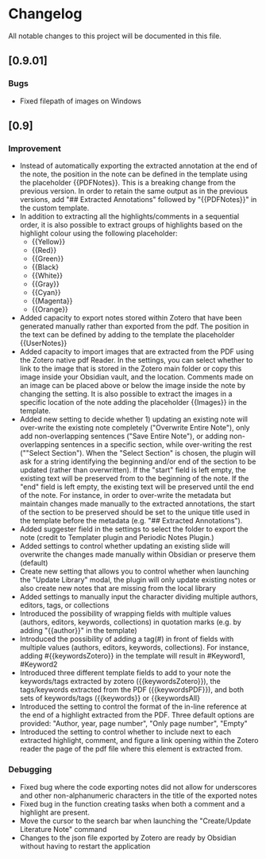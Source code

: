 # Changelog

All notable changes to this project will be documented in this file.  

## [0.9.01]
### Bugs
- Fixed filepath of images on Windows  

## [0.9] 

### Improvement
- Instead of automatically exporting the extracted annotation at the end of the note, the position in the note can be defined in the template using the placeholder {{PDFNotes}}. This is a breaking change from the previous version. In order to retain the same output as in the previous versions, add "## Extracted Annotations" followed by "{{PDFNotes}}" in the custom template.
- In addition to extracting all the highlights/comments in a sequential order, it is also possible to extract groups of highlights based on the highlight colour using the following placeholder:
    - {{Yellow}}
    - {{Red}}
    - {{Green}}
    - {{Black}
    - {{White}}
    - {{Gray}}
    - {{Cyan}}
    - {{Magenta}}
    - {{Orange}}
- Added capacity to export notes stored within Zotero that have been generated manually rather than exported from the pdf. The position in the text can be defined by adding to the template the placeholder {{UserNotes}}
- Added capacity to import images that are extracted from the PDF using the Zotero native pdf Reader. In the settings, you can select whether to link to the image that is stored in the Zotero main folder or copy this image inside your Obsidian vault, and the location. Comments made on an image can be placed above or below the image inside the note by changing the setting. It is also possible to extract the images in a specific location of the note adding the placeholder {{Images}} in the template.
- Added new setting to decide whether 1) updating an existing note will over-write the existing note completely ("Overwrite Entire Note"), only add non-overlapping sentences ("Save Entire Note"), or adding non-overlapping sentences in a specific section, while over-writing the rest (""Select Section"). When the "Select Section" is chosen, the plugin will ask for a string identifying the beginning and/or end of the section to be updated (rather than overwritten). 
If the "start" field is left empty, the existing text will be preserved from to the beginning of the note. If the "end" field is left empty, the existing text will be preserved until  the end of the note. For instance, in order to over-write the metadata but maintain changes made manually to the extracted annotations, the start of the section to be preserved should be set to the unique title used in the template before the metadata (e.g. "## Extracted Annotations").
- Added suggester field in the settings to select the folder to export the note (credit to Templater plugin and Periodic Notes Plugin.)
- Added settings to control whether updating an existing slide will overwrite the changes made manually within Obsidian or preserve them (default)
- Create new setting that allows you to control whether when launching the "Update Library" modal, the plugin will only update existing notes or also create new notes that are missing from the local library
- Added settings to manually input the character dividing multiple authors, editors, tags, or collections
- Introduced the possibility of wrapping fields with multiple values (authors, editors, keywords, collections) in quotation marks (e.g. by adding "{{author}}" in the template)
- Introduced the possibility of adding a tag(#) in front of  fields with multiple values (authors, editors, keywords, collections). For instance,  adding #{{keywordsZotero}} in the template will result in #Keyword1, #Keyword2
- Introduced three different template fields to add to your note the keywords/tags extracted by zotero ({{keywordsZotero}}), the tags/keywords extracted from the PDF ({{keywordsPDF}}), and both sets of keywords/tags ({{keywords}} or {{keywordsAll}
- Introduced the setting to control the format of the in-line reference at the end of a highlight extracted from the PDF. Three default options are provided: "Author, year, page number", "Only page number", "Empty"
- Introduced the setting to control whether to include next to each extracted highlight, comment, and figure a link opening within the Zotero reader the page of the pdf file where this element is extracted from.

 

### Debugging
- Fixed bug where the code exporting notes did not allow for underscores and other non-alphanumeric characters in the title of the exported notes
- Fixed bug in the function creating tasks when both a comment and a highlight are present.
- Move the cursor to the search bar when launching the "Create/Update Literature Note" command
- Changes to the json file exported by Zotero are ready by Obsidian without having to restart the application

 